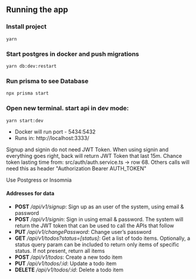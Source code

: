 
## Running the app

### Install project
```
yarn
```
### Start postgres in docker and push migrations
```
yarn db:dev:restart
```
### Run prisma to see Database
```
npx prisma start
```
### Open new terminal. start api in dev mode:
```
yarn start:dev
```

* Docker will run port - 5434:5432
* Runs in: http://localhost:3333/

Signup and signin do not need JWT Token. When using signin and everything goes right, back will return JWT Token that last 15m. Chance token lasting time from: src/auth/auth.service.ts -> row 68. 
Others calls will need this as header "Authorization Bearer AUTH_TOKEN"

Use Postgress or Insomnia

#### Addresses for data
- **POST** */api/v1/signup*: Sign up as an user of the system, using email & password
- **POST** */api/v1/signin*: Sign in using email & password. The system will return the JWT token that can be used to call the APIs that follow
- **PUT** */api/v1/changePassword*: Change user’s password
- **GET** */api/v1/todos?status=[status]*: Get a list of todo items. Optionally, a status query param can be included to return only items of specific status. If not present, return all items
- **POST** */api/v1/todos*: Create a new todo item
- **PUT** */api/v1/todos/:id*: Update a todo item
- **DELETE** */api/v1/todos/:id*: Delete a todo item
